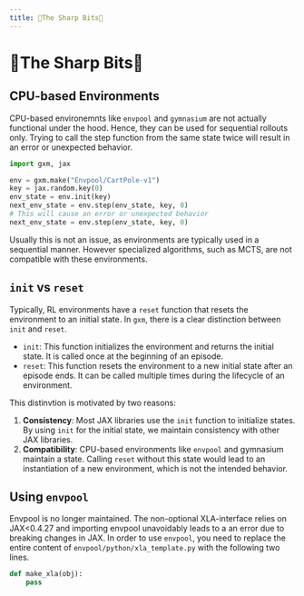 ```yaml
---
title: 🔪The Sharp Bits🔪
---
```

# 🔪The Sharp Bits🔪


## CPU-based Environments
CPU-based environemnts like `envpool` and `gymnasium` are not actually functional under the hood.
Hence, they can be used for sequential rollouts only.
Trying to call the step function from the same state twice will result in an error or unexpected behavior.

```python
import gxm, jax

env = gxm.make("Envpool/CartPole-v1")
key = jax.random.key(0)
env_state = env.init(key)
next_env_state = env.step(env_state, key, 0)
# This will cause an error or unexpected behavior
next_env_state = env.step(env_state, key, 0)
```

Usually this is not an issue, as environments are typically used in a sequential manner.
However specialized algorithms, such as MCTS, are not compatible with these environments.

## ``init`` vs ``reset``
Typically, RL environments have a `reset` function that resets the environment to an initial state.
In ``gxm``, there is a clear distinction between `init` and `reset`. 
- `init`: This function initializes the environment and returns the initial state. It is called once at the beginning of an episode.
- `reset`: This function resets the environment to a new initial state after an episode ends. It can be called multiple times during the lifecycle of an environment.

This distinvtion is motivated by two reasons:
1. **Consistency**: Most JAX libraries use the ``init`` function to initialize states. 
   By using `init` for the initial state, we maintain consistency with other JAX libraries.
2. **Compatibility**: CPU-based environments like `envpool` and gymnasium maintain a state.
   Calling ``reset`` without this state would lead to an instantiation of a new environment, which is not the intended behavior.

## Using ``envpool``
Envpool is no longer maintained. The non-optional XLA-interface relies on JAX<0.4.27
and importing envpool unavoidably leads to a an error due to breaking changes in JAX.
In order to use ``envpool``, you need to replace the entire content of ``envpool/python/xla_template.py`` with the following two lines.
```python
def make_xla(obj):
    pass
```

